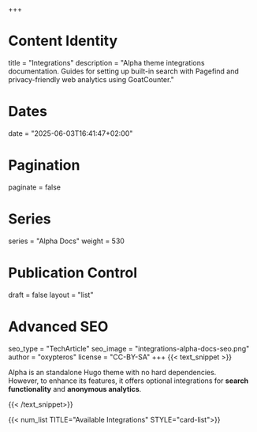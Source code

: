 +++
# Content Identity
title = "Integrations"
description = "Alpha theme integrations documentation. Guides for setting up built-in search with Pagefind and privacy-friendly web analytics using GoatCounter."

# Dates
date = "2025-06-03T16:41:47+02:00"

# Pagination
paginate = false

# Series
series = "Alpha Docs"
weight = 530

# Publication Control
draft = false
layout = "list"

# Advanced SEO
seo_type = "TechArticle"
seo_image = "integrations-alpha-docs-seo.png"
author = "oxypteros"
license = "CC-BY-SA"
+++
{{< text_snippet >}}

Alpha is an standalone Hugo theme with no hard dependencies.  
However, to enhance its features, it offers optional integrations for **search functionality** and **anonymous analytics**.

{{< /text_snippet>}}

{{< num_list TITLE="Available Integrations" STYLE="card-list">}}
